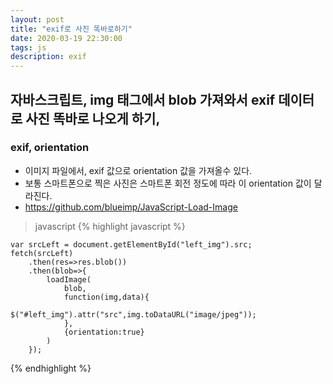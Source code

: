 ```yaml
---
layout: post
title: "exif로 사진 똑바로하기"
date: 2020-03-19 22:30:00
tags: js
description: exif
---
```


## 자바스크립트, img 태그에서 blob 가져와서 exif 데이터로 사진 똑바로 나오게 하기,

### exif, orientation
- 이미지 파일에서, exif 값으로 orientation 값을 가져올수 있다.
- 보통 스마트폰으로 찍은 사진은 스마트폰 회전 정도에 따라 이 orientation 값이 달라진다.
- https://github.com/blueimp/JavaScript-Load-Image

>javascript
{% highlight javascript %}
<script scr = "https://cdnjs.cloudflare.com/ajax/libs/blueimp-load-image/2.24.0/load-image.all.min.js"></script>

    var srcLeft = document.getElementById("left_img").src;
    fetch(srcLeft)
        .then(res=>res.blob())
        .then(blob=>{
            loadImage(
                blob,
                function(img,data){
                    $("#left_img").attr("src",img.toDataURL("image/jpeg"));
                },
                {orientation:true}
            )
        });
{% endhighlight %}